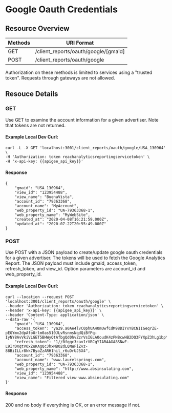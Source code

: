 # Google Oauth Credentials

## Resource Overview

| Methods | URI Format |
|---|---|
| GET |  /client_reports/oauth/google/[gmaid] |
| POST |            /client_reports/oauth/google |

Authorization on these methods is limited to services using a "trusted token".  Requests through gateways are not allowed.

## Resouce Details

### GET

Use GET to examine the account information for a given advertiser.  Note that tokens are not returned.

#### Example Local Dev Curl:

```
curl -L -X GET 'localhost:3001/client_reports/oauth/google/USA_130964' \
-H 'Authorization: token reachanalyticsreportingservicetoken' \
-H 'x-api-key: {{apigee_api_key}}'
```

#### Response

```
{
    "gmaid": "USA_130964",
    "view_id": "123954488",
    "view_name": "BuenaVista",
    "account_id": "79363368",
    "account_name": "MyAccount",
    "web_property_id": "UA-79363368-1",
    "web_property_name": "MyWebSite",
    "created_at": "2020-04-08T16:21:59.000Z",
    "updated_at": "2020-07-22T20:55:49.000Z"
}
```

### POST

Use POST with a JSON payload to create/update google oauth credentials for a given advertiser.  The tokens will be used to fetch the Google Analytics Report.  The JSON payload must include gmaid, access_token, refresh_token, and view_id.  Option parameters are account_id and web_property_id.

#### Example Local Dev Curl:

```
curl --location --request POST 'localhost:3001/client_reports/oauth/google' \
--header 'Authorization: token reachanalyticsreportingservicetoken' \
--header 'x-api-key: {{apigee_api_key}}' \
--header 'Content-Type: application/json' \
--data-raw '{
	"gmaid": "USA_130964",
	"access_token": "ya29.a0Ae4lvC0phUA4OmUwfCdM98DIYxYBCNIIGeqrZE-pEGYmx2dpAfoUrlm0as510JLvRsnmsNqdQiBfPq-IyNY8AvVkiVLGET5BHWyQtAfbgQd0hvZzrVsIGLAOoudK4zPN8cwHB2DQ3FYXpZ3hLg1bpYAjAL4SNCeAJOF4",
	"refresh_token": "1//0fqqc3cav1rVRCgYIARAAGA8SNwF-L9IrDXqtVOxZuKAgQcJhxMBO2dLQNWFiZvz-88BiILLr8kk7ByaZzARH1hil_r6uDrUJ5X4",
	"account_id": "79363368",
	"account_name": "www.laurelsprings.com",
	"web_property_id": "UA-79363368-1",
	"web_property_name": "http://www.absinsulating.com",
	"view_id": "123954488",
	"view_name": "Filtered view www.absinsulating.com"
}'
```

#### Response

200 and no body if everything is OK, or an error message if not.
